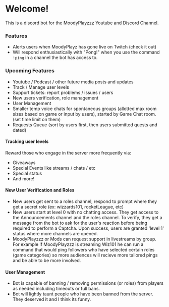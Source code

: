 # Welcome!

This is a discord bot for the MoodyPlayzzz Youtube and Discord Channel.

### Features

* Alerts users when MoodyPlayz has gone live on Twitch (check it out)
* Will respond enthusiastically with "Pong!" when you use the command `!ping` in a channel the bot has access to.


### Upcoming Features

* Youtube / Podcast / other future media posts and updates
* Track / Manage user levels
* Support tickets: report problems / issues / users
* New users verification, role management
* User Management
* Smaller temp voice chats for spontaneous groups (allotted max room sizes based on game or input by users), started by Game Chat room. (set time limit on them)
* Requests Queue (sort by users first, then users submitted quests and dated)

#### Tracking user levels
Reward those who engage in the server more frequently via:
* Giveaways
* Special Events like streams / chats / etc
* Special status
* And more!

#### New User Verification and Roles
* New users get sent to a roles channel, respond to prompt where they get a secret role (ex: wizzards101, rocketLeague, etc)
* New users start at level 0 with no chatting access. They get access to the Announcements channel and the roles channel.
To verify, they get a message from the bot to ask for the user's reaction before being required to perform a Captcha.
Upon success, users are granted 'level 1' status where more channels are opened.
* MoodyPlayzzz or Mods can request support in livestreams by group. For example if MoodyPlayzzz is streaming Wiz101 he can run a command that would ping followers who have selected certain roles (game categories) so more audiences will recieve more tailored pings and be able to be more involved.


#### User Management
* Bot is capable of banning / removing permissions (or roles) from players as needed including timeouts or full bans.
* Bot will lightly taunt people who have been banned from the server. They deserved it and I think its funny.

